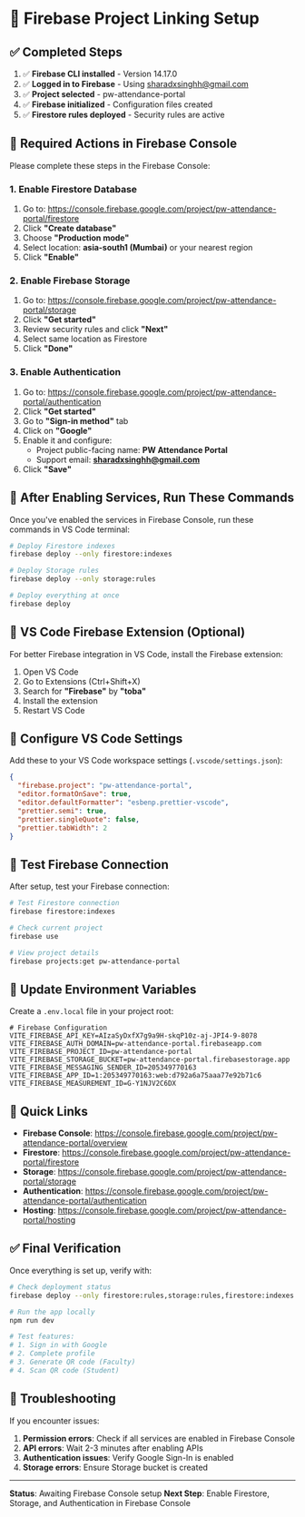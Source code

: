 # 🔗 Firebase Project Linking Setup

## ✅ Completed Steps

1. ✅ **Firebase CLI installed** - Version 14.17.0
2. ✅ **Logged in to Firebase** - Using sharadxsinghh@gmail.com
3. ✅ **Project selected** - pw-attendance-portal
4. ✅ **Firebase initialized** - Configuration files created
5. ✅ **Firestore rules deployed** - Security rules are active

## 🔴 Required Actions in Firebase Console

Please complete these steps in the Firebase Console:

### 1. Enable Firestore Database
1. Go to: https://console.firebase.google.com/project/pw-attendance-portal/firestore
2. Click **"Create database"**
3. Choose **"Production mode"** 
4. Select location: **asia-south1 (Mumbai)** or your nearest region
5. Click **"Enable"**

### 2. Enable Firebase Storage
1. Go to: https://console.firebase.google.com/project/pw-attendance-portal/storage
2. Click **"Get started"**
3. Review security rules and click **"Next"**
4. Select same location as Firestore
5. Click **"Done"**

### 3. Enable Authentication
1. Go to: https://console.firebase.google.com/project/pw-attendance-portal/authentication
2. Click **"Get started"**
3. Go to **"Sign-in method"** tab
4. Click on **"Google"**
5. Enable it and configure:
   - Project public-facing name: **PW Attendance Portal**
   - Support email: **sharadxsinghh@gmail.com**
6. Click **"Save"**

## 🚀 After Enabling Services, Run These Commands

Once you've enabled the services in Firebase Console, run these commands in VS Code terminal:

```bash
# Deploy Firestore indexes
firebase deploy --only firestore:indexes

# Deploy Storage rules
firebase deploy --only storage:rules

# Deploy everything at once
firebase deploy
```

## 📁 VS Code Firebase Extension (Optional)

For better Firebase integration in VS Code, install the Firebase extension:

1. Open VS Code
2. Go to Extensions (Ctrl+Shift+X)
3. Search for **"Firebase"** by **"toba"**
4. Install the extension
5. Restart VS Code

## 🔧 Configure VS Code Settings

Add these to your VS Code workspace settings (`.vscode/settings.json`):

```json
{
  "firebase.project": "pw-attendance-portal",
  "editor.formatOnSave": true,
  "editor.defaultFormatter": "esbenp.prettier-vscode",
  "prettier.semi": true,
  "prettier.singleQuote": false,
  "prettier.tabWidth": 2
}
```

## 🧪 Test Firebase Connection

After setup, test your Firebase connection:

```bash
# Test Firestore connection
firebase firestore:indexes

# Check current project
firebase use

# View project details
firebase projects:get pw-attendance-portal
```

## 📱 Update Environment Variables

Create a `.env.local` file in your project root:

```env
# Firebase Configuration
VITE_FIREBASE_API_KEY=AIzaSyDxfX7g9a9H-skqP10z-aj-JPI4-9-8078
VITE_FIREBASE_AUTH_DOMAIN=pw-attendance-portal.firebaseapp.com
VITE_FIREBASE_PROJECT_ID=pw-attendance-portal
VITE_FIREBASE_STORAGE_BUCKET=pw-attendance-portal.firebasestorage.app
VITE_FIREBASE_MESSAGING_SENDER_ID=205349770163
VITE_FIREBASE_APP_ID=1:205349770163:web:d792a6a75aaa77e92b71c6
VITE_FIREBASE_MEASUREMENT_ID=G-Y1NJV2C6DX
```

## 🎯 Quick Links

- **Firebase Console**: https://console.firebase.google.com/project/pw-attendance-portal/overview
- **Firestore**: https://console.firebase.google.com/project/pw-attendance-portal/firestore
- **Storage**: https://console.firebase.google.com/project/pw-attendance-portal/storage
- **Authentication**: https://console.firebase.google.com/project/pw-attendance-portal/authentication
- **Hosting**: https://console.firebase.google.com/project/pw-attendance-portal/hosting

## ✅ Final Verification

Once everything is set up, verify with:

```bash
# Check deployment status
firebase deploy --only firestore:rules,storage:rules,firestore:indexes

# Run the app locally
npm run dev

# Test features:
# 1. Sign in with Google
# 2. Complete profile
# 3. Generate QR code (Faculty)
# 4. Scan QR code (Student)
```

## 🛟 Troubleshooting

If you encounter issues:

1. **Permission errors**: Check if all services are enabled in Firebase Console
2. **API errors**: Wait 2-3 minutes after enabling APIs
3. **Authentication issues**: Verify Google Sign-In is enabled
4. **Storage errors**: Ensure Storage bucket is created

---

**Status**: Awaiting Firebase Console setup
**Next Step**: Enable Firestore, Storage, and Authentication in Firebase Console